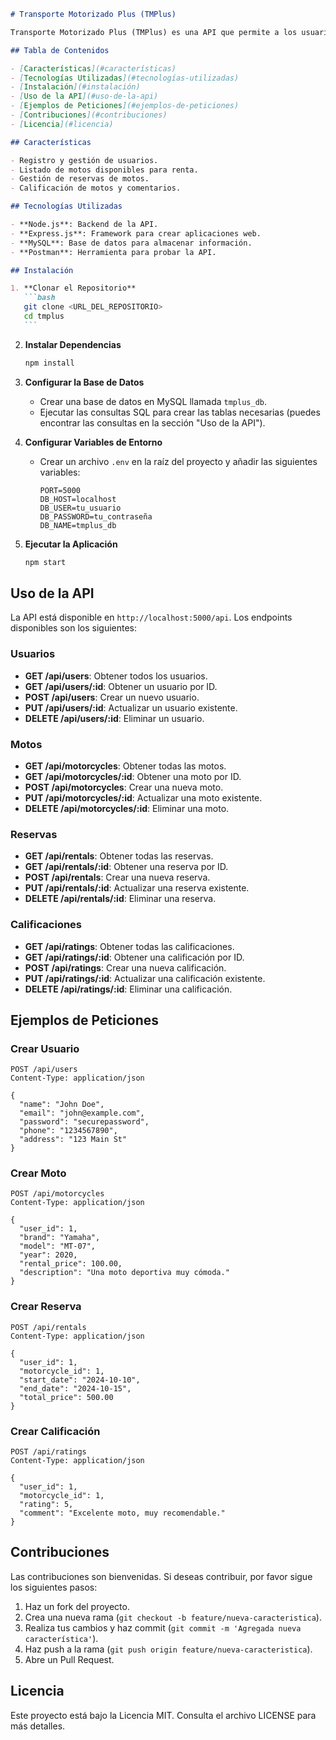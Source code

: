 ````markdown
# Transporte Motorizado Plus (TMPlus)

Transporte Motorizado Plus (TMPlus) es una API que permite a los usuarios alquilar motos de forma sencilla y eficiente. Esta API gestiona las entidades principales, incluyendo usuarios, motos, reservas y calificaciones.

## Tabla de Contenidos

- [Características](#características)
- [Tecnologías Utilizadas](#tecnologías-utilizadas)
- [Instalación](#instalación)
- [Uso de la API](#uso-de-la-api)
- [Ejemplos de Peticiones](#ejemplos-de-peticiones)
- [Contribuciones](#contribuciones)
- [Licencia](#licencia)

## Características

- Registro y gestión de usuarios.
- Listado de motos disponibles para renta.
- Gestión de reservas de motos.
- Calificación de motos y comentarios.

## Tecnologías Utilizadas

- **Node.js**: Backend de la API.
- **Express.js**: Framework para crear aplicaciones web.
- **MySQL**: Base de datos para almacenar información.
- **Postman**: Herramienta para probar la API.

## Instalación

1. **Clonar el Repositorio**
   ```bash
   git clone <URL_DEL_REPOSITORIO>
   cd tmplus
   ```
````

2. **Instalar Dependencias**

   ```bash
   npm install
   ```

3. **Configurar la Base de Datos**

   - Crear una base de datos en MySQL llamada `tmplus_db`.
   - Ejecutar las consultas SQL para crear las tablas necesarias (puedes encontrar las consultas en la sección "Uso de la API").

4. **Configurar Variables de Entorno**

   - Crear un archivo `.env` en la raíz del proyecto y añadir las siguientes variables:
     ```
     PORT=5000
     DB_HOST=localhost
     DB_USER=tu_usuario
     DB_PASSWORD=tu_contraseña
     DB_NAME=tmplus_db
     ```

5. **Ejecutar la Aplicación**
   ```bash
   npm start
   ```

## Uso de la API

La API está disponible en `http://localhost:5000/api`. Los endpoints disponibles son los siguientes:

### Usuarios

- **GET /api/users**: Obtener todos los usuarios.
- **GET /api/users/:id**: Obtener un usuario por ID.
- **POST /api/users**: Crear un nuevo usuario.
- **PUT /api/users/:id**: Actualizar un usuario existente.
- **DELETE /api/users/:id**: Eliminar un usuario.

### Motos

- **GET /api/motorcycles**: Obtener todas las motos.
- **GET /api/motorcycles/:id**: Obtener una moto por ID.
- **POST /api/motorcycles**: Crear una nueva moto.
- **PUT /api/motorcycles/:id**: Actualizar una moto existente.
- **DELETE /api/motorcycles/:id**: Eliminar una moto.

### Reservas

- **GET /api/rentals**: Obtener todas las reservas.
- **GET /api/rentals/:id**: Obtener una reserva por ID.
- **POST /api/rentals**: Crear una nueva reserva.
- **PUT /api/rentals/:id**: Actualizar una reserva existente.
- **DELETE /api/rentals/:id**: Eliminar una reserva.

### Calificaciones

- **GET /api/ratings**: Obtener todas las calificaciones.
- **GET /api/ratings/:id**: Obtener una calificación por ID.
- **POST /api/ratings**: Crear una nueva calificación.
- **PUT /api/ratings/:id**: Actualizar una calificación existente.
- **DELETE /api/ratings/:id**: Eliminar una calificación.

## Ejemplos de Peticiones

### Crear Usuario

```http
POST /api/users
Content-Type: application/json

{
  "name": "John Doe",
  "email": "john@example.com",
  "password": "securepassword",
  "phone": "1234567890",
  "address": "123 Main St"
}
```

### Crear Moto

```http
POST /api/motorcycles
Content-Type: application/json

{
  "user_id": 1,
  "brand": "Yamaha",
  "model": "MT-07",
  "year": 2020,
  "rental_price": 100.00,
  "description": "Una moto deportiva muy cómoda."
}
```

### Crear Reserva

```http
POST /api/rentals
Content-Type: application/json

{
  "user_id": 1,
  "motorcycle_id": 1,
  "start_date": "2024-10-10",
  "end_date": "2024-10-15",
  "total_price": 500.00
}
```

### Crear Calificación

```http
POST /api/ratings
Content-Type: application/json

{
  "user_id": 1,
  "motorcycle_id": 1,
  "rating": 5,
  "comment": "Excelente moto, muy recomendable."
}
```

## Contribuciones

Las contribuciones son bienvenidas. Si deseas contribuir, por favor sigue los siguientes pasos:

1. Haz un fork del proyecto.
2. Crea una nueva rama (`git checkout -b feature/nueva-caracteristica`).
3. Realiza tus cambios y haz commit (`git commit -m 'Agregada nueva característica'`).
4. Haz push a la rama (`git push origin feature/nueva-caracteristica`).
5. Abre un Pull Request.

## Licencia

Este proyecto está bajo la Licencia MIT. Consulta el archivo LICENSE para más detalles.

```

```
